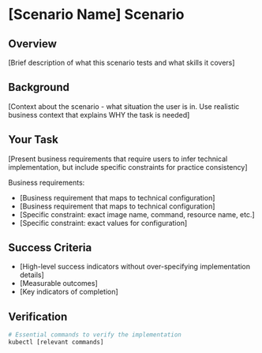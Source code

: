 # [Scenario Name] Scenario

## Overview
[Brief description of what this scenario tests and what skills it covers]

## Background
[Context about the scenario - what situation the user is in. Use realistic business context that explains WHY the task is needed]

## Your Task
[Present business requirements that require users to infer technical implementation, but include specific constraints for practice consistency]

Business requirements:
- [Business requirement that maps to technical configuration]
- [Business requirement that maps to technical configuration]
- [Specific constraint: exact image name, command, resource name, etc.]
- [Specific constraint: exact values for configuration]

## Success Criteria
- [High-level success indicators without over-specifying implementation details]
- [Measurable outcomes]
- [Key indicators of completion]

## Verification

```bash
# Essential commands to verify the implementation
kubectl [relevant commands]
```
